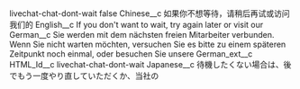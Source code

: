 <?xml version="1.0" encoding="UTF-8"?>
<CustomMetadata xmlns="http://soap.sforce.com/2006/04/metadata" xmlns:xsi="http://www.w3.org/2001/XMLSchema-instance" xmlns:xsd="http://www.w3.org/2001/XMLSchema">
    <label>livechat-chat-dont-wait</label>
    <protected>false</protected>
    <values>
        <field>Chinese__c</field>
        <value xsi:type="xsd:string">如果你不想等待，请稍后再试或访问我们的</value>
    </values>
    <values>
        <field>English__c</field>
        <value xsi:type="xsd:string">If you don&apos;t want to wait, try again later or visit our</value>
    </values>
    <values>
        <field>German__c</field>
        <value xsi:type="xsd:string">Sie werden mit dem nächsten freien Mitarbeiter verbunden. Wenn Sie nicht warten möchten, versuchen Sie es bitte zu einem späteren Zeitpunkt noch einmal, oder besuchen Sie unsere</value>
    </values>
    <values>
        <field>German_ext__c</field>
        <value xsi:nil="true"/>
    </values>
    <values>
        <field>HTML_Id__c</field>
        <value xsi:type="xsd:string">livechat-chat-dont-wait</value>
    </values>
    <values>
        <field>Japanese__c</field>
        <value xsi:type="xsd:string">待機したくない場合は、後でもう一度やり直していただくか、当社の</value>
    </values>
</CustomMetadata>
